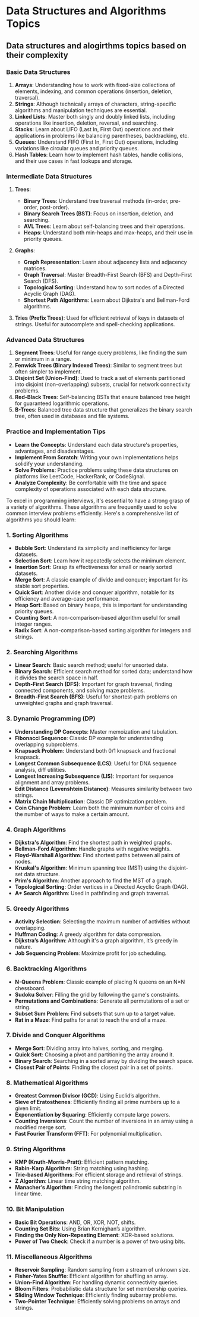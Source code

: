 # Data Structures and Algorithms Topics

## Data structures and alogirthms topics based on their complexity

### Basic Data Structures

1. **Arrays**: Understanding how to work with fixed-size collections of elements, indexing, and common operations (insertion, deletion, traversal).
2. **Strings**: Although technically arrays of characters, string-specific algorithms and manipulation techniques are essential.
3. **Linked Lists**: Master both singly and doubly linked lists, including operations like insertion, deletion, reversal, and searching.
4. **Stacks**: Learn about LIFO (Last In, First Out) operations and their applications in problems like balancing parentheses, backtracking, etc.
5. **Queues**: Understand FIFO (First In, First Out) operations, including variations like circular queues and priority queues.
6. **Hash Tables**: Learn how to implement hash tables, handle collisions, and their use cases in fast lookups and storage.

### Intermediate Data Structures

1. **Trees**:

   - **Binary Trees**: Understand tree traversal methods (in-order, pre-order, post-order).
   - **Binary Search Trees (BST)**: Focus on insertion, deletion, and searching.
   - **AVL Trees**: Learn about self-balancing trees and their operations.
   - **Heaps**: Understand both min-heaps and max-heaps, and their use in priority queues.

2. **Graphs**:

   - **Graph Representation**: Learn about adjacency lists and adjacency matrices.
   - **Graph Traversal**: Master Breadth-First Search (BFS) and Depth-First Search (DFS).
   - **Topological Sorting**: Understand how to sort nodes of a Directed Acyclic Graph (DAG).
   - **Shortest Path Algorithms**: Learn about Dijkstra's and Bellman-Ford algorithms.

3. **Tries (Prefix Trees)**: Used for efficient retrieval of keys in datasets of strings. Useful for autocomplete and spell-checking applications.

### Advanced Data Structures

1. **Segment Trees**: Useful for range query problems, like finding the sum or minimum in a range.
2. **Fenwick Trees (Binary Indexed Trees)**: Similar to segment trees but often simpler to implement.
3. **Disjoint Set (Union-Find)**: Used to track a set of elements partitioned into disjoint (non-overlapping) subsets, crucial for network connectivity problems.
4. **Red-Black Trees**: Self-balancing BSTs that ensure balanced tree height for guaranteed logarithmic operations.
5. **B-Trees**: Balanced tree data structure that generalizes the binary search tree, often used in databases and file systems.

### Practice and Implementation Tips

- **Learn the Concepts**: Understand each data structure's properties, advantages, and disadvantages.
- **Implement From Scratch**: Writing your own implementations helps solidify your understanding.
- **Solve Problems**: Practice problems using these data structures on platforms like LeetCode, HackerRank, or CodeSignal.
- **Analyze Complexity**: Be comfortable with the time and space complexity of operations associated with each data structure.

To excel in programming interviews, it's essential to have a strong grasp of a variety of algorithms. These algorithms are frequently used to solve common interview problems efficiently. Here's a comprehensive list of algorithms you should learn:

### 1. **Sorting Algorithms**

- **Bubble Sort**: Understand its simplicity and inefficiency for large datasets.
- **Selection Sort**: Learn how it repeatedly selects the minimum element.
- **Insertion Sort**: Grasp its effectiveness for small or nearly sorted datasets.
- **Merge Sort**: A classic example of divide and conquer; important for its stable sort properties.
- **Quick Sort**: Another divide and conquer algorithm, notable for its efficiency and average-case performance.
- **Heap Sort**: Based on binary heaps, this is important for understanding priority queues.
- **Counting Sort**: A non-comparison-based algorithm useful for small integer ranges.
- **Radix Sort**: A non-comparison-based sorting algorithm for integers and strings.

### 2. **Searching Algorithms**

- **Linear Search**: Basic search method; useful for unsorted data.
- **Binary Search**: Efficient search method for sorted data; understand how it divides the search space in half.
- **Depth-First Search (DFS)**: Important for graph traversal, finding connected components, and solving maze problems.
- **Breadth-First Search (BFS)**: Useful for shortest-path problems on unweighted graphs and graph traversal.

### 3. **Dynamic Programming (DP)**

- **Understanding DP Concepts**: Master memoization and tabulation.
- **Fibonacci Sequence**: Classic DP example for understanding overlapping subproblems.
- **Knapsack Problem**: Understand both 0/1 knapsack and fractional knapsack.
- **Longest Common Subsequence (LCS)**: Useful for DNA sequence analysis, diff utilities.
- **Longest Increasing Subsequence (LIS)**: Important for sequence alignment and array problems.
- **Edit Distance (Levenshtein Distance)**: Measures similarity between two strings.
- **Matrix Chain Multiplication**: Classic DP optimization problem.
- **Coin Change Problem**: Learn both the minimum number of coins and the number of ways to make a certain amount.

### 4. **Graph Algorithms**

- **Dijkstra's Algorithm**: Find the shortest path in weighted graphs.
- **Bellman-Ford Algorithm**: Handle graphs with negative weights.
- **Floyd-Warshall Algorithm**: Find shortest paths between all pairs of nodes.
- **Kruskal's Algorithm**: Minimum spanning tree (MST) using the disjoint-set data structure.
- **Prim's Algorithm**: Another approach to find the MST of a graph.
- **Topological Sorting**: Order vertices in a Directed Acyclic Graph (DAG).
- **A\* Search Algorithm**: Used in pathfinding and graph traversal.

### 5. **Greedy Algorithms**

- **Activity Selection**: Selecting the maximum number of activities without overlapping.
- **Huffman Coding**: A greedy algorithm for data compression.
- **Dijkstra’s Algorithm**: Although it's a graph algorithm, it’s greedy in nature.
- **Job Sequencing Problem**: Maximize profit for job scheduling.

### 6. **Backtracking Algorithms**

- **N-Queens Problem**: Classic example of placing N queens on an N×N chessboard.
- **Sudoku Solver**: Filling the grid by following the game's constraints.
- **Permutations and Combinations**: Generate all permutations of a set or string.
- **Subset Sum Problem**: Find subsets that sum up to a target value.
- **Rat in a Maze**: Find paths for a rat to reach the end of a maze.

### 7. **Divide and Conquer Algorithms**

- **Merge Sort**: Dividing array into halves, sorting, and merging.
- **Quick Sort**: Choosing a pivot and partitioning the array around it.
- **Binary Search**: Searching in a sorted array by dividing the search space.
- **Closest Pair of Points**: Finding the closest pair in a set of points.

### 8. **Mathematical Algorithms**

- **Greatest Common Divisor (GCD)**: Using Euclid’s algorithm.
- **Sieve of Eratosthenes**: Efficiently finding all prime numbers up to a given limit.
- **Exponentiation by Squaring**: Efficiently compute large powers.
- **Counting Inversions**: Count the number of inversions in an array using a modified merge sort.
- **Fast Fourier Transform (FFT)**: For polynomial multiplication.

### 9. **String Algorithms**

- **KMP (Knuth-Morris-Pratt)**: Efficient pattern matching.
- **Rabin-Karp Algorithm**: String matching using hashing.
- **Trie-based Algorithms**: For efficient storage and retrieval of strings.
- **Z Algorithm**: Linear time string matching algorithm.
- **Manacher’s Algorithm**: Finding the longest palindromic substring in linear time.

### 10. **Bit Manipulation**

- **Basic Bit Operations**: AND, OR, XOR, NOT, shifts.
- **Counting Set Bits**: Using Brian Kernighan’s algorithm.
- **Finding the Only Non-Repeating Element**: XOR-based solutions.
- **Power of Two Check**: Check if a number is a power of two using bits.

### 11. **Miscellaneous Algorithms**

- **Reservoir Sampling**: Random sampling from a stream of unknown size.
- **Fisher-Yates Shuffle**: Efficient algorithm for shuffling an array.
- **Union-Find Algorithm**: For handling dynamic connectivity queries.
- **Bloom Filters**: Probabilistic data structure for set membership queries.
- **Sliding Window Technique**: Efficiently finding subarray problems.
- **Two-Pointer Technique**: Efficiently solving problems on arrays and strings.
